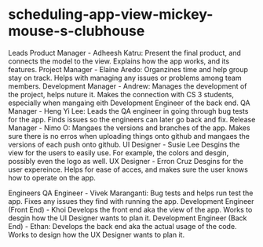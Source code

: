 
# scheduling-app-view-mickey-mouse-s-clubhouse

Leads
Product Manager - Adheesh Katru: Present the final product, and connects the model to the view. Explains how the app works, and its features.
Project Manager - Elaine Aredo: Organzines time and help group stay on track. Helps with managing any issues or problems among team members.
Development Manager - Andrew: Manages the development of the project, helps nuture it. Makes the connection with CS 3 students, especially when mangaing eith Development Engineer of the back end.
QA Manager - Heng Yi Lee: Leads the QA engineer in going through bug tests for the app. Finds issues so the engineers can later go back and fix.
Release Manager - Nimo O: Mangaes the versions and branches of the app. Makes sure there is no erros when uploading things onto github and mangaes the versions of each push onto github. 
UI Designer - Susie Lee Desgins the view for the users to easily use. For example, the colors and desgin, possibly even the logo as well.
UX Designer - Erron Cruz Desgins for the user expereince. Helps for ease of acces, and makes sure the user knows how to operate on the app.

Engineers
QA Engineer - Vivek Maranganti: Bug tests and helps run test the app. Fixes any issues they find with running the app.
Development Engineer (Front End) - Khoi Develops the front end aka the view of the app. Works to desgin how the UI Designer wants to plan it.
Development Engineer (Back End) - Ethan: Develops the back end aka the actual usage of the code. Works to design how the UX Designer wants to plan it. 

